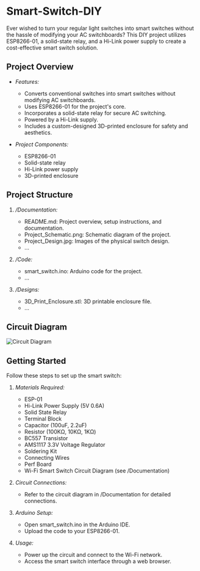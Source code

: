 # Smart-Switch-DIY
Ever wished to turn your regular light switches into smart switches without the hassle of modifying your AC switchboards? This DIY project utilizes ESP8266-01, a solid-state relay, and a Hi-Link power supply to create a cost-effective smart switch solution.

## Project Overview

- *Features:*
  - Converts conventional switches into smart switches without modifying AC switchboards.
  - Uses ESP8266-01 for the project's core.
  - Incorporates a solid-state relay for secure AC switching.
  - Powered by a Hi-Link supply.
  - Includes a custom-designed 3D-printed enclosure for safety and aesthetics.

- *Project Components:*
  - ESP8266-01
  - Solid-state relay
  - Hi-Link power supply
  - 3D-printed enclosure

## Project Structure

1. */Documentation:*
   - README.md: Project overview, setup instructions, and documentation.
   - Project_Schematic.png: Schematic diagram of the project.
   - Project_Design.jpg: Images of the physical switch design.
   - ...

2. */Code:*
   - smart_switch.ino: Arduino code for the project.
   - ...

3. */Designs:*
   - 3D_Print_Enclosure.stl: 3D printable enclosure file.
   - ...

## Circuit Diagram

![Circuit Diagram](Documentation/Project_Schematic.png)

## Getting Started

Follow these steps to set up the smart switch:

1. *Materials Required:*
   - ESP-01
   - Hi-Link Power Supply (5V 0.6A)
   - Solid State Relay
   - Terminal Block
   - Capacitor (100uF, 2.2uF)
   - Resistor (100KΩ, 10KΩ, 1KΩ)
   - BC557 Transistor
   - AMS1117 3.3V Voltage Regulator
   - Soldering Kit
   - Connecting Wires
   - Perf Board
   - Wi-Fi Smart Switch Circuit Diagram (see /Documentation)

2. *Circuit Connections:*
   - Refer to the circuit diagram in /Documentation for detailed connections.

3. *Arduino Setup:*
   - Open smart_switch.ino in the Arduino IDE.
   - Upload the code to your ESP8266-01.

4. *Usage:*
   - Power up the circuit and connect to the Wi-Fi network.
   - Access the smart switch interface through a web browser.

